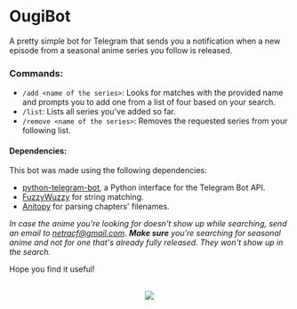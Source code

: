 # OugiBot
A pretty simple bot for Telegram that sends you a notification when a new episode from a seasonal anime series you follow is released.

### Commands:
- ```/add <name of the series>```: Looks for matches with the provided name and prompts you to add one from a list of four based on your search.
- ```/list```: Lists all series you've added so far.
- ```/remove <name of the series>```: Removes the requested series from your following list.

#### Dependencies:
This bot was made using the following dependencies:
- [python-telegram-bot](https://github.com/python-telegram-bot/python-telegram-bot), a Python interface for the Telegram Bot API.
- [FuzzyWuzzy](https://github.com/seatgeek/fuzzywuzzy) for string matching.
- [Anitopy](https://github.com/igorcmoura/anitopy) for parsing chapters' filenames.

*In case the anime you're looking for doesn't show up while searching, send an email to [netracf@gmail.com](mailto:netracf@gmail.com). __Make sure__ you're searching for seasonal anime and not for one that's already fully released. They won't show up in the search.*

Hope you find it useful!
<br/>
<br/>
<p align="center">
<img src="https://i.imgur.com/TD0O72Q.gif">
</p>
